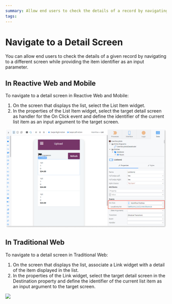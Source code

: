 ```yaml
---
summary: Allow end users to check the details of a record by navigating to another screen.
tags:
---
```


# Navigate to a Detail Screen

You can allow end users to check the details of a given record by navigating to a different screen while providing the item identifier as an input parameter.

## In Reactive Web and Mobile

To navigate to a detail screen in Reactive Web and Mobile:

1. On the screen that displays the list, select the List Item widget. 
1. In the properties of the List Item widget, select the target detail screen as handler for the On Click event and define the identifier of the current list item as an input argument to the target screen. 

![](images/navigate-mobile.png?width=750)

## In Traditional Web

To navigate to a detail screen in Traditional Web:

1. On the screen that displays the list, associate a Link widget with a detail of the item displayed in the list.
1. In the properties of the Link widget, select the target detail screen in the Destination property and define the identifier of the current list item as an input argument to the target screen. 

![](images/navigate-web.png?width=750)
